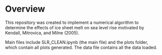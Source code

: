 Overview
========

This repository was created to implement a numerical algorithm to determine the effects of ice sheet melt on sea level rise motivated by Kendall, Mitrovica, and Milne (2005).

Main files include SLR_CLEAN.ipynb (the main file) and the plots folder, which contain all plots generated. The data file contains all the data loaded.
